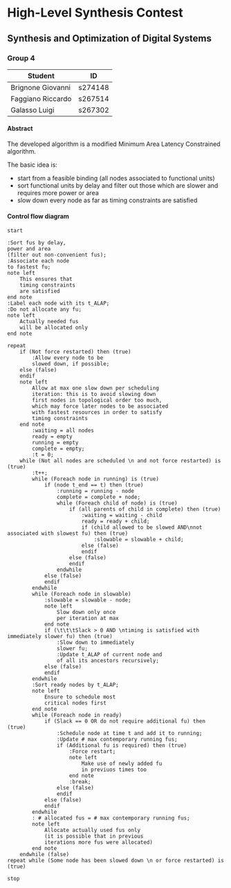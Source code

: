 # High-Level Synthesis Contest
## Synthesis and Optimization of Digital Systems
### Group 4
| Student | ID |
|-|-|
| Brignone Giovanni | s274148 |
| Faggiano Riccardo | s267514 |
| Galasso Luigi | s267302 |
#### Abstract
The developed algorithm is a modified Minimum Area Latency Constrained algorithm.

The basic idea is:
* start from a feasible binding (all nodes associated to functional units)
* sort functional units by delay and filter out those which are slower and 
requires more power or area
* slow down every node as far as timing constraints are satisfied

#### Control flow diagram
```plantuml
start

:Sort fus by delay,
power and area
(filter out non-convenient fus);
:Associate each node
to fastest fu;
note left
	This ensures that
	timing constraints
	are satisfied
end note
:Label each node with its t_ALAP;
:Do not allocate any fu;
note left
	Actually needed fus
	will be allocated only
end note
	
repeat
	if (Not force restarted) then (true)
		:Allow every node to be
		slowed down, if possible;
	else (false)
	endif
	note left
		Allow at max one slow down per scheduling
		iteration: this is to avoid slowing down
		first nodes in topological order too much,
		which may force later nodes to be associated
		with fastest resources in order to satisfy
		timing constraints
	end note
		:waiting = all nodes
		ready = empty
		running = empty
		complete = empty;
		:t = 0;
	while (Not all nodes are scheduled \n and not force restarted) is (true)
		:t++;
		while (Foreach node in running) is (true)
			if (node t_end == t) then (true)
				:running = running - node
				complete = complete + node;
				while (Foreach child of node) is (true)
					if (all parents of child in complete) then (true)
						:waiting = waiting - child
						ready = ready + child;
						if (child allowed to be slowed AND\nnot associated with slowest fu) then (true)
							:slowable = slowable + child;
						else (false)
						endif
					else (false)
					endif
				endwhile
			else (false)
			endif
		endwhile
		while (Foreach node in slowable)
			:slowable = slowable - node;
			note left
				Slow down only once
				per iteration at max
			end note
			if (\t\t\tSlack > 0 AND \ntiming is satisfied with immediately slower fu) then (true)
				:Slow down to immediately
				slower fu;
				:Update t_ALAP of current node and
				of all its ancestors recursively;
			else (false)
			endif
		endwhile
		:Sort ready nodes by t_ALAP;
		note left
			Ensure to schedule most
			critical nodes first
		end note
		while (Foreach node in ready)
			if (Slack == 0 OR do not require additional fu) then (true)
				:Schedule node at time t and add it to running;
				:Update # max contemporary running fus;
				if (Additional fu is required) then (true)
					:Force restart;
					note left
						Make use of newly added fu
						in previuos times too
					end note
					:break;
				else (false)
				endif
			else (false)
			endif
		endwhile
		: # allocated fus = # max contemporary running fus;
		note left
			Allocate actually used fus only
			(it is possible that in previous
			iterations more fus were allocated)
		end note
	endwhile (false)
repeat while (Some node has been slowed down \n or force restarted) is (true)

stop
```
